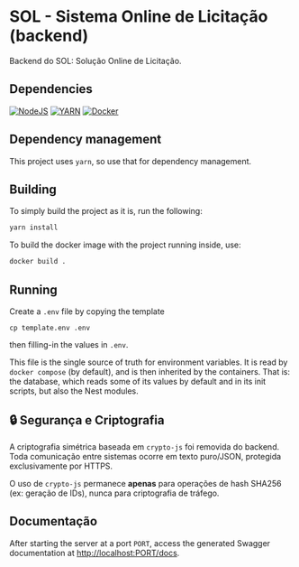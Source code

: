 # SOL - Sistema Online de Licitação (backend)

Backend do SOL: Solução Online de Licitação.

## Dependencies

[![NodeJS](https://img.shields.io/badge/node.js-%2343853D.svg?style=for-the-badge&logo=node.js&logoColor=white)]((https://nodejs.org/en//))
[![YARN](https://img.shields.io/badge/Yarn-2C8EBB.svg?style=for-the-badge&logo=Yarn&logoColor=white)](https://yarnpkg.com/cli/install)
[![Docker](https://img.shields.io/badge/docker-%230db7ed.svg?style=for-the-badge&logo=docker&logoColor=white)](https://docs.docker.com/compose/install/#install-compose)

## Dependency management

This project uses `yarn`, so use that for dependency management.

## Building

To simply build the project as it is, run the following:

```bash
yarn install
```

To build the docker image with the project running inside, use:

```sh
docker build .
```

## Running

Create a `.env` file by copying the template

```
cp template.env .env
```

then filling-in the values in `.env`.

This file is the single source of truth for environment variables. It is read by `docker compose` (by default), and is then inherited by the containers. That is: the database, which reads some of its values by default and in its init scripts, but also the Nest modules.

## 🔒 Segurança e Criptografia

A criptografia simétrica baseada em `crypto-js` foi removida do backend. Toda comunicação entre sistemas ocorre em texto puro/JSON, protegida exclusivamente por HTTPS.

O uso de `crypto-js` permanece **apenas** para operações de hash SHA256 (ex: geração de IDs), nunca para criptografia de tráfego.

## Documentação

After starting the server at a port `PORT`, access the generated Swagger documentation at <http://localhost:PORT/docs>.
